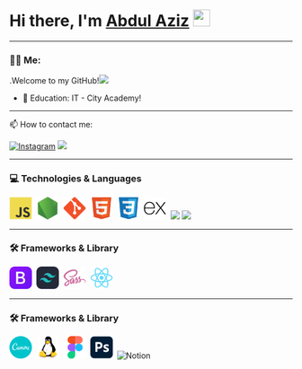 # Hi there, I'm <a href="https://t.me/davvayuje" target="_blank">Abdul Aziz</a> <img src="https://media.giphy.com/media/hvRJCLFzcasrR4ia7z/giphy.gif" width="30px" height="30px">

---

### :man_technologist: Me:

.Welcome to my GitHub!<img src="https://media.giphy.com/media/WUlplcMpOCEmTGBtBW/giphy.gif" width="30px">


- :telescope: Education: IT - City Academy!

---

:mailbox: How to contact me:
  
<a href="https://www.instagram.com/Abdulazizsaidov_/" target="_blank"><img src="https://img.shields.io/badge/Instagram-%23E4405F.svg?&style=flat-square&logo=instagram&logoColor=white" alt="Instagram"></a> 
<a href="https://t.me/abdulaziz_saidov" target="_blank"><img src="https://img.shields.io/badge/Telegram-%231877F2.svg?&style=flat-square&logo=telegram&logoColor=white%22%20alt=%22Telegram"></a>

---

### 💻 Technologies & Languages

<div>
  <img src="https://github.com/devicons/devicon/blob/master/icons/javascript/javascript-original.svg" title="javascript" alt="javascript" width="40"height="40"/>&nbsp
  <img src="https://github.com/devicons/devicon/blob/master/icons/nodejs/nodejs-original.svg" title="nodejs" alt="nodejs" width="40" height="40"/>&nbsp
  <img src="https://github.com/devicons/devicon/blob/master/icons/git/git-original.svg" title="git" alt="git" width="40" height="40"/>&nbsp
  <img src="https://github.com/devicons/devicon/blob/master/icons/html5/html5-original.svg" title="html5" alt="html5" width="40" height="40"/>&nbsp
  <img src="https://github.com/devicons/devicon/blob/master/icons/css3/css3-original.svg" title="css" alt="css" width="40" height="40"/>&nbsp
  <img src="https://github.com/devicons/devicon/blob/master/icons/express/express-original.svg" title="express" alt="express" width="40" height="40"/>&nbsp

  <img src="https://skillicons.dev/icons?i=js,nodejs,git,html,css,express" />
  <img src="https://skillicons.dev/icons?i=aws,gcp,azure,react,vue,flutter&perline=3" />
  
</div>



---

### 🛠  Frameworks & Library

<div>
  <img src="https://github.com/tandpfun/skill-icons/blob/main/icons/Bootstrap.svg?short_path=9ac6754" title="Bootstrap" alt="Bootstrap" width="40" height="40"/>&nbsp;
  <img src="https://github.com/tandpfun/skill-icons/blob/main/icons/TailwindCSS-Dark.svg" title="Tailwind css" alt="sass/scss" width="40" height="40"/>&nbsp;
  <img src="https://github.com/devicons/devicon/blob/master/icons/sass/sass-original.svg" title="sass/scss" alt="sass/scss" width="40" height="40"/>&nbsp;
  <img src="https://github.com/devicons/devicon/blob/master/icons/react/react-original.svg" title="reactjs" alt="reactjs" width="40" height="40"/>&nbsp
</div>

---

### 🛠  Frameworks & Library

<div>
  <img src="https://github.com/devicons/devicon/blob/master/icons/canva/canva-original.svg" title="canva" alt="canva" width="40" height="40"/>&nbsp;
  <img src="https://github.com/devicons/devicon/blob/master/icons/linux/linux-original.svg" title="linux" alt="linux" width="40" height="40"/>&nbsp;
  <img src="https://github.com/devicons/devicon/blob/master/icons/figma/figma-original.svg" title="figma" alt="figma" width="40" height="40"/>&nbsp;
  <img src="https://github.com/devicons/devicon/blob/master/icons/photoshop/photoshop-plain.svg" title="photoshop" alt="photoshop" width="40" height="40"/>&nbsp;
  <img src="https://upload.wikimedia.org/wikipedia/commons/e/e9/Notion-logo.svg" title="Notion" alt="Notion" width="40" height="40"/>&nbsp;
</div>



